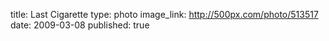 title: Last Cigarette
type: photo
image_link: http://500px.com/photo/513517
date: 2009-03-08
published: true


